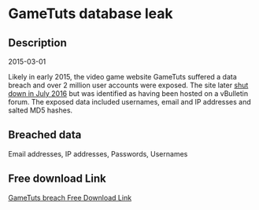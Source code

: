 # GameTuts database leak

## Description

2015-03-01

Likely in early 2015, the video game website GameTuts suffered a data breach and over 2 million user accounts were exposed. The site later <a href="https://twitter.com/TeamModio/status/756705841168916486" target="_blank" rel="noopener">shut down in July 2016</a> but was identified as having been hosted on a vBulletin forum. The exposed data included usernames, email and IP addresses and salted MD5 hashes.

## Breached data

Email addresses, IP addresses, Passwords, Usernames

## Free download Link

[GameTuts breach Free Download Link](https://link-to.net/1229997/510.07485351270645/dynamic/?r=aHR0cHM6Ly93d3cubWVkaWFmaXJlLmNvbS92aWV3L3N5OGRza2pxcHUwQkdZTy9nYW1lLXR1dHMuY29tL2ZpbGU=)